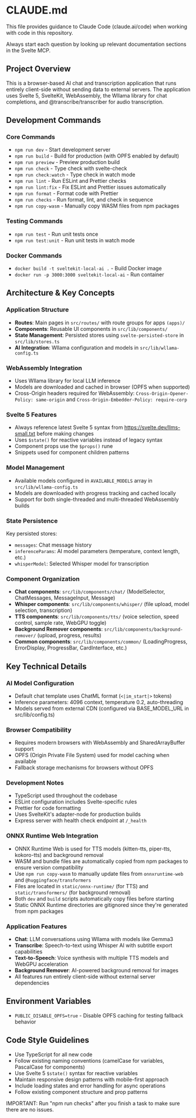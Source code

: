# CLAUDE.md

This file provides guidance to Claude Code (claude.ai/code) when working with code in this repository.

Always start each question by looking up relevant documentation sections in the Svelte MCP.

## Project Overview

This is a browser-based AI chat and transcription application that runs entirely client-side without sending data to external servers. The application uses Svelte 5, SvelteKit, WebAssembly, the Wllama library for chat completions, and @transcribe/transcriber for audio transcription.

## Development Commands

### Core Commands

- `npm run dev` - Start development server
- `npm run build` - Build for production (with OPFS enabled by default)
- `npm run preview` - Preview production build
- `npm run check` - Type check with svelte-check
- `npm run check:watch` - Type check in watch mode
- `npm run lint` - Run ESLint and Prettier checks
- `npm run lint:fix` - Fix ESLint and Prettier issues automatically
- `npm run format` - Format code with Prettier
- `npm run checks` - Run format, lint, and check in sequence
- `npm run copy-wasm` - Manually copy WASM files from npm packages

### Testing Commands

- `npm run test` - Run unit tests once
- `npm run test:unit` - Run unit tests in watch mode

### Docker Commands

- `docker build -t sveltekit-local-ai .` - Build Docker image
- `docker run -p 3000:3000 sveltekit-local-ai` - Run container

## Architecture & Key Concepts

### Application Structure

- **Routes**: Main pages in `src/routes/` with route groups for apps `(apps)/`
- **Components**: Reusable UI components in `src/lib/components/`
- **State Management**: Persisted stores using `svelte-persisted-store` in `src/lib/stores.ts`
- **AI Integration**: Wllama configuration and models in `src/lib/wllama-config.ts`

### WebAssembly Integration

- Uses Wllama library for local LLM inference
- Models are downloaded and cached in browser (OPFS when supported)
- Cross-Origin headers required for WebAssembly: `Cross-Origin-Opener-Policy: same-origin` and `Cross-Origin-Embedder-Policy: require-corp`

### Svelte 5 Features

- Always reference latest Svelte 5 syntax from https://svelte.dev/llms-small.txt before making changes
- Uses `$state()` for reactive variables instead of legacy syntax
- Component props use the `$props()` rune
- Snippets used for component children patterns

### Model Management

- Available models configured in `AVAILABLE_MODELS` array in `src/lib/wllama-config.ts`
- Models are downloaded with progress tracking and cached locally
- Support for both single-threaded and multi-threaded WebAssembly builds

### State Persistence

Key persisted stores:

- `messages`: Chat message history
- `inferenceParams`: AI model parameters (temperature, context length, etc.)
- `whisperModel`: Selected Whisper model for transcription

### Component Organization

- **Chat components**: `src/lib/components/chat/` (ModelSelector, ChatMessages, MessageInput, Message)
- **Whisper components**: `src/lib/components/whisper/` (file upload, model selection, transcription)
- **TTS components**: `src/lib/components/tts/` (voice selection, speed control, sample rate, WebGPU toggle)
- **Background Remover components**: `src/lib/components/background-remover/` (upload, progress, results)
- **Common components**: `src/lib/components/common/` (LoadingProgress, ErrorDisplay, ProgressBar, CardInterface, etc.)

## Key Technical Details

### AI Model Configuration

- Default chat template uses ChatML format (`<|im_start|>` tokens)
- Inference parameters: 4096 context, temperature 0.2, auto-threading
- Models served from external CDN (configured via BASE_MODEL_URL in src/lib/config.ts)

### Browser Compatibility

- Requires modern browsers with WebAssembly and SharedArrayBuffer support
- OPFS (Origin Private File System) used for model caching when available
- Fallback storage mechanisms for browsers without OPFS

### Development Notes

- TypeScript used throughout the codebase
- ESLint configuration includes Svelte-specific rules
- Prettier for code formatting
- Uses SvelteKit's adapter-node for production builds
- Express server with health check endpoint at `/_health`

### ONNX Runtime Web Integration

- ONNX Runtime Web is used for TTS models (kitten-tts, piper-tts, kokoro-tts) and background removal
- WASM and bundle files are automatically copied from npm packages to ensure version compatibility
- Use `npm run copy-wasm` to manually update files from `onnxruntime-web` and `@huggingface/transformers`
- Files are located in `static/onnx-runtime/` (for TTS) and `static/transformers/` (for background removal)
- Both `dev` and `build` scripts automatically copy files before starting
- Static ONNX Runtime directories are gitignored since they're generated from npm packages

### Application Features

- **Chat**: LLM conversations using Wllama with models like Gemma3
- **Transcribe**: Speech-to-text using Whisper AI with subtitle export capabilities
- **Text-to-Speech**: Voice synthesis with multiple TTS models and WebGPU acceleration
- **Background Remover**: AI-powered background removal for images
- All features run entirely client-side without external server dependencies

## Environment Variables

- `PUBLIC_DISABLE_OPFS=true` - Disable OPFS caching for testing fallback behavior

## Code Style Guidelines

- Use TypeScript for all new code
- Follow existing naming conventions (camelCase for variables, PascalCase for components)
- Use Svelte 5 `$state()` syntax for reactive variables
- Maintain responsive design patterns with mobile-first approach
- Include loading states and error handling for async operations
- Follow existing component structure and prop patterns

IMPORTANT: Run "npm run checks" after you finish a task to make sure there are no issues.
